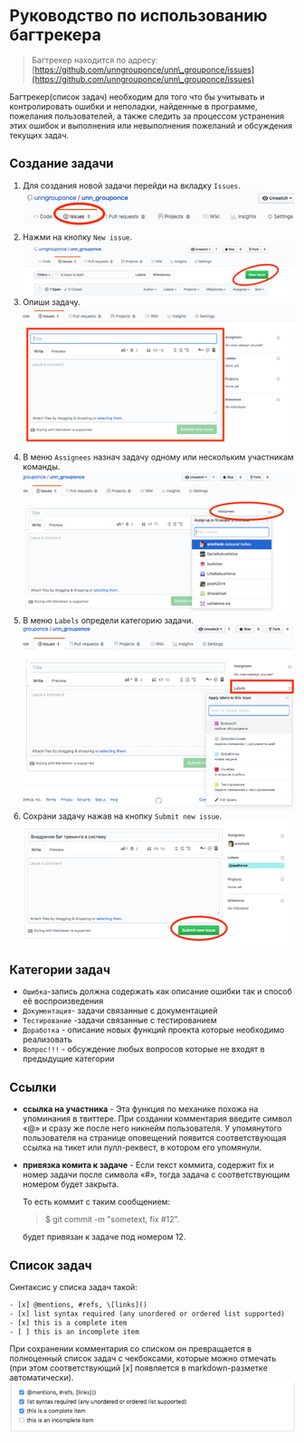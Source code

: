 # Руководство по использованию багтрекера
> Багтрекер находится по адресу: [https://github.com/unngrouponce/unn\_grouponce/issues](https://github.com/unngrouponce/unn\_grouponce/issues)

Багтрекер(список задач) необходим для того что бы учитывать и контролировать ошибки и неполадки, найденные в программе, пожелания пользователей, а также следить за процессом устранения этих ошибок и выполнения или невыполнения пожеланий и обсуждения текущих задач.
## Создание задачи
1. Для создания новой задачи перейди на вкладку `Issues`.
	![](./data/issue-1.png)
2. Нажми на кнопку `New issue`.
	![](./data/issue-2.png)
3. Опиши задачу.
	![](./data/issue-3.png)
4. В меню `Assignees` назнач задачу одному или нескольким участникам команды.
	![](./data/issue-4.png)
5. В меню `Labels` определи категорию задачи.
	![](./data/issue-5.png)
6. Сохрани задачу нажав на кнопку `Submit new issue`.
	![](./data/issue-6.png)

## Категории задач
- `Ошибка`-запись должна содержать как описание ошибки так и способ её воспроизведения
- `Документация`- задачи связанные с документацией 
- `Тестирование` -задачи связанные с тестированием
- `Доработка` - описание новых функций проекта которые необходимо реализовать
- `Вопрос!!!` - обсуждение любых вопросов которые не входят в предыдущие категории

## Ссылки
-  **ссылка на участника** - Эта функция по механике похожа на упоминания в твиттере. При создании комментария введите символ «@» и сразу же после него никнейм пользователя. У упомянутого пользователя на странице оповещений появится соответствующая ссылка на тикет или пулл-реквест, в котором его упомянули.
- **привязка комита к задаче** - Если текст коммита, содержит fix и номер задачи после символа «#», тогда задача с соответствующим номером будет закрыта.

	То есть коммит с таким сообщением:
	>$ git commit -m "sometext, fix #12". 

	будет привязан к задаче под номером 12.

## Список задач
Синтаксис у списка задач такой:
```
- [x] @mentions, #refs, \[links]()
- [x] list syntax required (any unordered or ordered list supported)
- [x] this is a complete item
- [ ] this is an incomplete item
```


При сохранении комментария со списком он превращается в полноценный список задач с чекбоксами, которые можно отмечать (при этом соответствующий [x] появляется в markdown-разметке автоматически). 
![](./data/issue-7.png)
